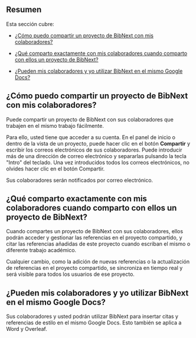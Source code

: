 ## Resumen  

Esta sección cubre:  

* [¿Cómo puedo compartir un proyecto de BibNext con mis colaboradores?](#share)  

* [¿Qué comparto exactamente con mis colaboradores cuando comparto con ellos un proyecto de BibNext?](#what-to-share)  

* [¿Pueden mis colaboradores y yo utilizar BibNext en el mismo Google Docs?](#google-doc)  

<a name='share'></a>  

## ¿Cómo puedo compartir un proyecto de BibNext con mis colaboradores?  

Puede compartir un proyecto de BibNext con sus colaboradores que trabajen en el mismo trabajo fácilmente.  

Para ello, usted tiene que acceder a su cuenta. En el panel de inicio o dentro de la vista de un proyecto, puede hacer clic en el botón <b>Compartir</b> y escribir los correos electrónicos de sus colaboradores. Puede introducir más de una dirección de correo electrónico y separarlas pulsando la tecla \"Intro\" del teclado. Una vez introducidos todos los correos electrónicos, no olvides hacer clic en el botón Compartir.  

Sus colaboradores serán notificados por correo electrónico.  

<a name='what-to-share'></a>  

## ¿Qué comparto exactamente con mis colaboradores cuando comparto con ellos un proyecto de BibNext?  

Cuando compartes un proyecto de BibNext con sus colaboradores, ellos podrán acceder y gestionar las referencias en el proyecto compartido, y citar las referencias añadidas de este proyecto cuando escriban el mismo o diferente trabajo académico.  

Cualquier cambio, como la adición de nuevas referencias o la actualización de referencias en el proyecto compartido, se sincroniza en tiempo real y será visible para todos los usuarios de ese proyecto.  

<a name='google-doc'></a>  

## ¿Pueden mis colaboradores y yo utilizar BibNext en el mismo Google Docs?  

Sus colaboradores y usted podrán utilizar BibNext para insertar citas y referencias de estilo en el mismo Google Docs. Esto también se aplica a Word y Overleaf.
